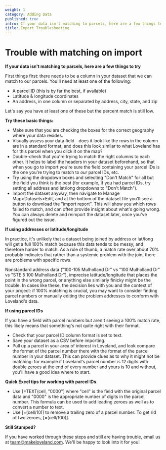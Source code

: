 ```yaml
---
weight: 1
category: Adding Data
published: true
intro: If your data isn't matching to parcels, here are a few things to try.
title: Import Troubleshooting
---
```


# Trouble with matching on import 

**If your data isn't matching to parcels, here are a few things to try**

First things first: there needs to be a column in your dataset that we can match to our parcels. 
You'll need at least one of the following: 
* A parcel ID (this is by far the best, if available)
* Latitude & longitude coordinates
* An address, in one column or separated by address, city, state, and zip

Let's say you have at least one of these but the percent match is still low. 

**Try these basic things:**
* Make sure that you are checking the boxes for the correct geography where your data resides.
* Visually assess your data field - does it look like the rows in the column are in a standard format, and does this look similar to what Loveland has for this parcel when you click it on the map?
* Double-check that you're trying to match the right columns to each other. It helps to label the headers in your dataset beforehand, so that when you go to import you're sure the field containing your parcel IDs is the one you're trying to match to *our* parcel IDs, etc.
* Try using the dropdown boxes and selecting "Don't Match" for all but the field you think is the best (for example, if you had parcel IDs, try setting all address and lat/long dropdowns to "Don't Match").
* Import the dataset anyway, then navigate to Manage Map>Datasets>Edit, and at the bottom of the dataset file you'll see a button to download the "import report". This will show you which rows failed to match, and can often provide insight about what's going wrong. You can always delete and reimport the dataset later, once you've figured out the issue.

**If using addresses or latitude/longitude**

In practice, it's unlikely that a dataset being joined by address or lat/long will get a full 100% match because this data tends to be messy, and therefore harder to match. As a rule of thumb, a match rate over about 70% probably indicates that rather than a systemic problem with the join, there are problems with specific rows.

Nonstandard address data ("100-105 Mulholland Dr" vs "100 Mulholland Dr" vs "STE 5 100 Mulholland Dr"), imprecise latitude/longitude that places the point in the wrong parcel, or anything else similarly finicky might be the trouble. In cases like these, the decision lies with you and the context of your project: if 100% matching is crucial, you may want to consider finding parcel numbers or manually editing the problem addresses to conform with Loveland's data.

**If using parcel IDs**

If you have a field with parcel numbers but aren't seeing a 100% match rate, this likely means that something's not quite right with their format.

* Check that your parcel ID column format is set to text.
* Save your dataset as a CSV before importing.
* Pull up a parcel in your area of interest in Loveland, and look compare the format of the parcel number there with the format of the parcel number in your dataset. This can provide clues as to why it might not be matching: for example if Loveland's parcel number is 12 digits with double zeroes at the end of every number and yours is 10 and without, you'll have a good idea where to start.

**Quick Excel tips for working with parcel IDs**

* Use [=TEXT(cell, "0000"] where "cell" is the field with the original parcel data and "0000" is the appropriate number of digits in the parcel number. This formula can be used to add leading zeroes as well as to convert a number to text.
* Use [=(cell/10)] to remove a trailing zero of a parcel number. To get rid of two zeroes, [=(cell/100)].

**Still Stumped?**

If you have worked through these steps and still are having trouble, email us at team@makeloveland.com.
We'll be happy to look into it for you!
